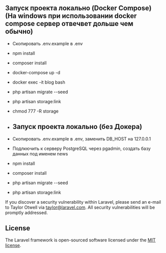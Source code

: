 

## Запуск проекта локально (Docker Compose) (На windows при использовании docker compose сервер отвечвет дольше чем обычно)
- Скопировать .env.example в .env
- npm install 
- composer install
- docker-compose up -d
- docker exec -it blog bash 
- php artisan migrate --seed
- php artisan storage:link
- chmod 777 -R storage

- ## Запуск проекта локально (без Докера) 
- Скопировать .env.example в .env, заменить DB_HOST на 127.0.0.1
- Подлкючить к серверу PostgreSQL через pgadmin, создать базу данных под именем news
- npm install 
- composer install
- php artisan migrate --seed
- php artisan storage:link


If you discover a security vulnerability within Laravel, please send an e-mail to Taylor Otwell via [taylor@laravel.com](mailto:taylor@laravel.com). All security vulnerabilities will be promptly addressed.

## License

The Laravel framework is open-sourced software licensed under the [MIT license](https://opensource.org/licenses/MIT).
